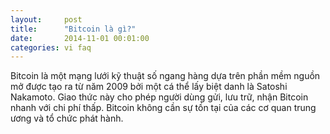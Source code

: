 ```yaml
---
layout:     post
title:      "Bitcoin là gì?"
date:       2014-11-01 00:01:00
categories: vi faq
---
```


Bitcoin là một mạng lưới kỹ thuật số ngang hàng dựa trên phần mềm nguồn mở được tạo ra từ năm 2009 bởi một cá thể lấy biệt danh là Satoshi Nakamoto. Giao thức này cho phép người dùng gửi, lưu trữ, nhận Bitcoin nhanh với chi phí thấp. Bitcoin không cần sự tồn tại của các cơ quan trung ương và tổ chức phát hành.
